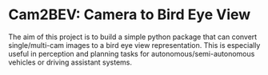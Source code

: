 # Cam2BEV: Camera to Bird Eye View
The aim of this project is to build a simple python package that can convert single/multi-cam images to a bird eye view representation. This is especially useful in perception and planning tasks for autonomous/semi-autonomous vehicles or driving assistant systems. 

